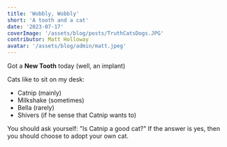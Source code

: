 ```yaml
---
title: 'Wobbly, Wobbly'
short: 'A tooth and a cat'
date: '2023-07-17'
coverImage: '/assets/blog/posts/TruthCatsDogs.JPG'
contributor: Matt Holloway
avatar: '/assets/blog/admin/matt.jpeg'
---
```


Got a **New Tooth** today (well, an implant)

Cats like to sit on my desk:

- Catnip (mainly)
- Milkshake (sometimes)
- Bella (rarely)
- Shivers (if he sense that Catnip wants to)

You should ask yourself: "Is Catnip a good cat?" If the answer is yes, then you should choose to adopt your own cat.

